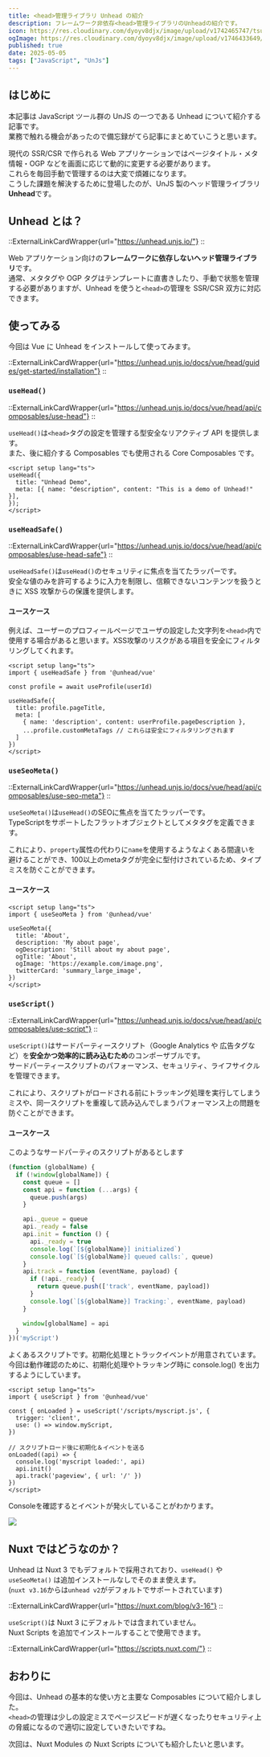 ```yaml
---
title: <head>管理ライブラリ Unhead の紹介
description: フレームワーク非依存<head>管理ライブラリのUnheadの紹介です。
icon: https://res.cloudinary.com/dyoyv8djx/image/upload/v1742465747/tsukiyama_cqdytg.png
ogImage: https://res.cloudinary.com/dyoyv8djx/image/upload/v1746433649/tsukiyama-blog/introduce-unhead/Frame_6_pwvdwd.png
published: true
date: 2025-05-05
tags: ["JavaScript", "UnJs"]
---
```


## はじめに

本記事は JavaScript ツール群の UnJS の一つである Unhead について紹介する記事です。<br>
業務で触れる機会があったので備忘録がてら記事にまとめていこうと思います。

現代の SSR/CSR で作られる Web アプリケーションではページタイトル・メタ情報・OGP などを画面に応じて動的に変更する必要があります。<br>
これらを毎回手動で管理するのは大変で煩雑になります。<br>
こうした課題を解決するために登場したのが、UnJS 製のヘッド管理ライブラリ**Unhead**です。

## Unhead とは？

::ExternalLinkCardWrapper{url="https://unhead.unjs.io/"}
::

Web アプリケーション向けの**フレームワークに依存しないヘッド管理ライブラリ**です。<br>
通常、メタタグや OGP タグはテンプレートに直書きしたり、手動で状態を管理する必要がありますが、Unhead を使うと`<head>`の管理を SSR/CSR 双方に対応できます。

## 使ってみる

今回は Vue に Unhead をインストールして使ってみます。

::ExternalLinkCardWrapper{url="https://unhead.unjs.io/docs/vue/head/guides/get-started/installation"}
::

### `useHead()`

::ExternalLinkCardWrapper{url="https://unhead.unjs.io/docs/vue/head/api/composables/use-head"}
::

`useHead()`は`<head>`タグの設定を管理する型安全なリアクティブ API を提供します。<br>
また、後に紹介する Composables でも使用される Core Composables です。

```vue
<script setup lang="ts">
useHead({
  title: "Unhead Demo",
  meta: [{ name: "description", content: "This is a demo of Unhead!" }],
});
</script>
```

### `useHeadSafe()`

::ExternalLinkCardWrapper{url="https://unhead.unjs.io/docs/vue/head/api/composables/use-head-safe"}
::

`useHeadSafe()`は`useHead()`のセキュリティに焦点を当てたラッパーです。<br>
安全な値のみを許可するように入力を制限し、信頼できないコンテンツを扱うときに XSS 攻撃からの保護を提供します。


#### ユースケース

例えば、ユーザーのプロフィールページでユーザの設定した文字列を`<head>`内で使用する場合があると思います。XSS攻撃のリスクがある項目を安全にフィルタリングしてくれます。

```vue
<script setup lang="ts">
import { useHeadSafe } from '@unhead/vue'

const profile = await useProfile(userId)

useHeadSafe({
  title: profile.pageTitle,
  meta: [
    { name: 'description', content: userProfile.pageDescription },
    ...profile.customMetaTags // これらは安全にフィルタリングされます
  ]
})
</script>
```

### `useSeoMeta()`

::ExternalLinkCardWrapper{url="https://unhead.unjs.io/docs/vue/head/api/composables/use-seo-meta"}
::

`useSeoMeta()`は`useHead()`のSEOに焦点を当てたラッパーです。<br>
TypeScriptをサポートしたフラットオブジェクトとしてメタタグを定義できます。

これにより、`property`属性の代わりに`name`を使用するようなよくある間違いを避けることができ、100以上のmetaタグが完全に型付けされているため、タイプミスを防ぐことができます。


#### ユースケース

```vue
<script setup lang="ts">
import { useSeoMeta } from '@unhead/vue'

useSeoMeta({
  title: 'About',
  description: 'My about page',
  ogDescription: 'Still about my about page',
  ogTitle: 'About',
  ogImage: 'https://example.com/image.png',
  twitterCard: 'summary_large_image',
})
</script>
```

### `useScript()`

::ExternalLinkCardWrapper{url="https://unhead.unjs.io/docs/vue/head/api/composables/use-script"}
::

`useScript()`はサードパーティースクリプト（Google Analytics や 広告タグなど）を**安全かつ効率的に読み込むため**のコンポーザブルです。<br>
サードパーティースクリプトのパフォーマンス、セキュリティ、ライフサイクルを管理できます。

これにより、スクリプトがロードされる前にトラッキング処理を実行してしまうミスや、同一スクリプトを重複して読み込んでしまうパフォーマンス上の問題を防ぐことができます。

#### ユースケース

このようなサードパーティのスクリプトがあるとします

```js [myScript.js]
(function (globalName) {
  if (!window[globalName]) {
    const queue = []
    const api = function (...args) {
      queue.push(args)
    }

    api._queue = queue
    api._ready = false
    api.init = function () {
      api._ready = true
      console.log(`[${globalName}] initialized`)
      console.log(`[${globalName}] queued calls:`, queue)
    }
    api.track = function (eventName, payload) {
      if (!api._ready) {
        return queue.push(['track', eventName, payload])
      }
      console.log(`[${globalName}] Tracking:`, eventName, payload)
    }

    window[globalName] = api
  }
})('myScript')
```

よくあるスクリプトです。初期化処理とトラックイベントが用意されています。<br>
今回は動作確認のために、初期化処理やトラッキング時に console.log() を出力するようにしています。

```vue
<script setup lang="ts">
import { useScript } from '@unhead/vue'

const { onLoaded } = useScript('/scripts/myscript.js', {
  trigger: 'client',
  use: () => window.myScript,
})

// スクリプトロード後に初期化＆イベントを送る
onLoaded((api) => {
  console.log('myscript loaded:', api)
  api.init()
  api.track('pageview', { url: '/' })
})
</script>
```

Consoleを確認するとイベントが発火していることがわかります。

![](https://res.cloudinary.com/dyoyv8djx/image/upload/v1746431984/tsukiyama-blog/introduce-unhead/%E3%82%B9%E3%82%AF%E3%83%AA%E3%83%BC%E3%83%B3%E3%82%B7%E3%83%A7%E3%83%83%E3%83%88_2025-05-05_16.58.47_et58l8.png)

## Nuxt ではどうなのか？

Unhead は Nuxt 3 でもデフォルトで採用されており、`useHead()` や `useSeoMeta()` は追加インストールなしでそのまま使えます。<br>
(`nuxt v3.16`からは`unhead v2`がデフォルトでサポートされています)

::ExternalLinkCardWrapper{url="https://nuxt.com/blog/v3-16"}
::

`useScript()`は Nuxt 3 にデフォルトでは含まれていません。<br>
Nuxt Scripts を追加でインストールすることで使用できます。

::ExternalLinkCardWrapper{url="https://scripts.nuxt.com/"}
::

## おわりに

今回は、Unhead の基本的な使い方と主要な Composables について紹介しました。<br>
`<head>`の管理は少しの設定ミスでページスピードが遅くなったりセキュリティ上の脅威になるので適切に設定していきたいですね。

次回は、Nuxt Modules の Nuxt Scripts についても紹介したいと思います。
